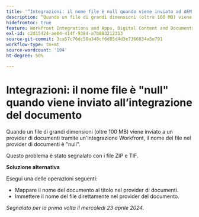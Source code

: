 ```yaml
---
title: '“Integrazioni: il nome file è null quando viene inviato ad AEM tramite l’integrazione”'
description: “Quando un file di grandi dimensioni (oltre 100 MB) viene inviato ad Adobe Experience Manager tramite l’integrazione Workfront, il nome del file in AEM è null. ”
hidefromtoc: true
feature: Workfront Integrations and Apps, Digital Content and Documents
exl-id: c2d15424-ae04-414f-9384-a7b083212313
source-git-commit: 3ca57c76dc50a348cf6d85d4d3e7366834a5e791
workflow-type: tm+mt
source-wordcount: '104'
ht-degree: 50%

---
```


# Integrazioni: il nome file è &quot;null&quot; quando viene inviato all’integrazione del documento

Quando un file di grandi dimensioni (oltre 100 MB) viene inviato a un provider di documenti tramite un&#39;integrazione Workfront, il nome del file nel provider di documenti è &quot;null&quot;.

Questo problema è stato segnalato con i file ZIP e TIF.

**Soluzione alternativa**

Esegui una delle operazioni seguenti:

* Mappare il nome del documento al titolo nel provider di documenti.
* Immettere il nome del file direttamente nel provider del documento.

_Segnalato per la prima volta il mercoledì 23 aprile 2024._

